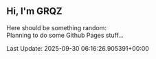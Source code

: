 ## Hi, I'm GRQZ
Here should be something random:  
Planning to do some Github Pages stuff...


Last Update: 2025-09-30 06:16:26.905391+00:00
